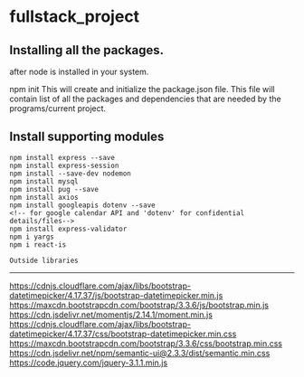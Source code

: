 # fullstack_project

Installing all the packages.
---------------------------
after node is installed in your system.

npm init
    This will create and initialize the package.json file.
    This file will contain list of all the packages and dependencies that are needed by the programs/current project. 

Install supporting modules
--------------------------------------
    npm install express --save
    npm install express-session
    npm install --save-dev nodemon
    npm install mysql
    npm install pug --save
    npm install axios
    npm install googleapis dotenv --save
    <!-- for google calendar API and 'dotenv' for confidential details/files-->
    npm install express-validator
    npm i yargs
    npm i react-is
    
    Outside libraries
-----------------------        
https://cdnjs.cloudflare.com/ajax/libs/bootstrap-datetimepicker/4.17.37/js/bootstrap-datetimepicker.min.js
https://maxcdn.bootstrapcdn.com/bootstrap/3.3.6/js/bootstrap.min.js
https://cdn.jsdelivr.net/momentjs/2.14.1/moment.min.js
https://cdnjs.cloudflare.com/ajax/libs/bootstrap-datetimepicker/4.17.37/css/bootstrap-datetimepicker.min.css
https://maxcdn.bootstrapcdn.com/bootstrap/3.3.6/css/bootstrap.min.css
https://cdn.jsdelivr.net/npm/semantic-ui@2.3.3/dist/semantic.min.css
https://code.jquery.com/jquery-3.1.1.min.js
    


